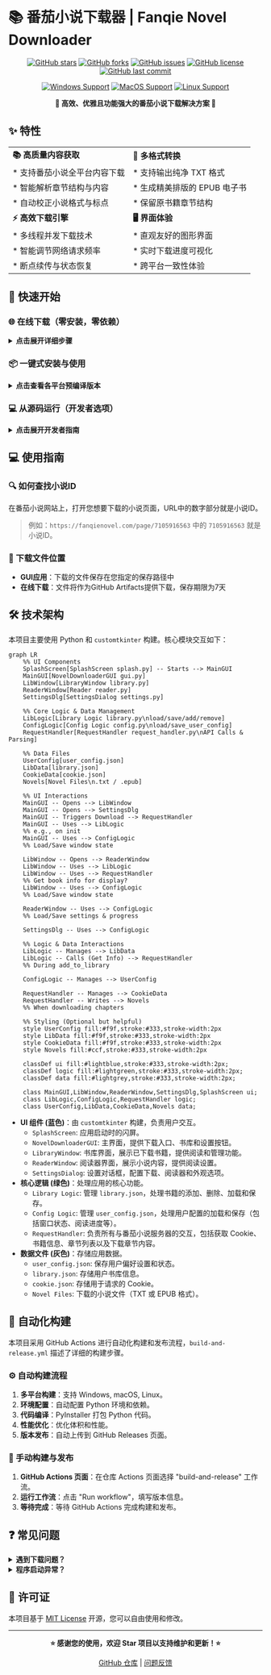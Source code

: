# 📚 番茄小说下载器 | Fanqie Novel Downloader

<div align="center">

[![GitHub stars](https://img.shields.io/github/stars/POf-L/Fanqie-Tomato-Downloader?style=flat-square&logo=github)](https://github.com/POf-L/Fanqie-Tomato-Downloader/stargazers)
[![GitHub forks](https://img.shields.io/github/forks/POf-L/Fanqie-Tomato-Downloader?style=flat-square&logo=github)](https://github.com/POf-L/Fanqie-Tomato-Downloader/network/members)
[![GitHub issues](https://img.shields.io/github/issues/POf-L/Fanqie-Tomato-Downloader?style=flat-square&logo=github)](https://github.com/POf-L/Fanqie-Tomato-Downloader/issues)
[![GitHub license](https://img.shields.io/github/license/POf-L/Fanqie-Tomato-Downloader?style=flat-square)](LICENSE)
[![GitHub last commit](https://img.shields.io/github/last-commit/POf-L/Fanqie-Tomato-Downloader?style=flat-square)](https://github.com/POf-L/Fanqie-Tomato-Downloader/commits/main)

[![Windows Support](https://img.shields.io/badge/Windows-0078D6?style=flat-square&logo=windows&logoColor=white)](https://github.com/POf-L/Fanqie-Tomato-Downloader/releases)
[![MacOS Support](https://img.shields.io/badge/MacOS-000000?style=flat-square&logo=apple&logoColor=white)](https://github.com/POf-L/Fanqie-Tomato-Downloader/releases)
[![Linux Support](https://img.shields.io/badge/Linux-FCC624?style=flat-square&logo=linux&logoColor=black)](https://github.com/POf-L/Fanqie-Tomato-Downloader/releases)

**🌟 高效、优雅且功能强大的番茄小说下载解决方案 🌟**

</div>

## ✨ 特性

|  |  |
|---|---|
| **📚 高质量内容获取** | **🔄 多格式转换** |
| * 支持番茄小说全平台内容下载  | * 支持输出纯净 TXT 格式 |
| * 智能解析章节结构与内容 | * 生成精美排版的 EPUB 电子书 |
| * 自动校正小说格式与标点 | * 保留原书籍章节结构 |
| **⚡ 高效下载引擎** | **🖥️ 界面体验** |
| * 多线程并发下载技术 | * 直观友好的图形界面 |
| * 智能调节网络请求频率 | * 实时下载进度可视化 |
| * 断点续传与状态恢复 | * 跨平台一致性体验 |

## 🚀 快速开始

### 🌐 在线下载（零安装，零依赖）

<details>
<summary><b>点击展开详细步骤</b></summary>

利用GitHub Actions的强大功能，无需在本地安装任何软件即可下载小说：

1. 在GitHub仓库页面，点击 **"Actions"** 选项卡
2. 左侧选择 **"在线下载小说"** 工作流
3. 点击 **"Run workflow"** 按钮
4. 填写以下信息：
   - **小说ID**：从番茄小说网址中获取（例如：`https://fanqienovel.com/page/123456` 中的 `123456`）
   - **下载线程数**：默认为5，可选1-10
   - **输出格式**：选择txt或epub
5. 点击 **"Run workflow"** 开始下载
6. 下载完成后，点击运行记录中的 **"Summary"** 标签
7. 在 **"Artifacts"** 部分找到并下载小说文件（保存期限为7天）

</details>

### 📦 一键式安装与使用

<details>
<summary><b>点击查看各平台预编译版本</b></summary>

从 [📥 官方发布页](https://github.com/POf-L/Fanqie-Tomato-Downloader/releases) 下载适合您系统的预编译版本：

| 平台 | 下载链接 | 说明 |
|------|---------|------|
| Windows | [`Fanqie-Novel-Downloader-Windows.zip`](https://github.com/POf-L/Fanqie-Tomato-Downloader/releases) | 解压后双击运行 `番茄小说下载器.exe` |
| MacOS | [`Fanqie-Novel-Downloader-MacOS.zip`](https://github.com/POf-L/Fanqie-Tomato-Downloader/releases) | 解压后运行 `番茄小说下载器` 应用 |
| Linux | [`Fanqie-Novel-Downloader-Linux.zip`](https://github.com/POf-L/Fanqie-Tomato-Downloader/releases) | 解压后运行 `番茄小说下载器` 可执行文件 |

</details>

### 💻 从源码运行（开发者选项）

<details>
<summary><b>点击展开开发者指南</b></summary>

```bash
# 1. 克隆代码仓库
git clone https://github.com/POf-L/Fanqie-Tomato-Downloader.git
cd Fanqie-Tomato-Downloader

# 2. 安装依赖库
pip install -r requirements.txt

# 3. 启动应用
python gui.py
```

</details>

## 💻 使用指南

### 🔍 如何查找小说ID

在番茄小说网站上，打开您想要下载的小说页面，URL中的数字部分就是小说ID。

> 例如：`https://fanqienovel.com/page/7105916563` 中的 `7105916563` 就是小说ID。

### 📂 下载文件位置

- **GUI应用**：下载的文件保存在您指定的保存路径中
- **在线下载**：文件将作为GitHub Artifacts提供下载，保存期限为7天

## 🛠️ 技术架构

本项目主要使用 Python 和 `customtkinter` 构建。核心模块交互如下：

```mermaid
graph LR
    %% UI Components
    SplashScreen[SplashScreen splash.py] -- Starts --> MainGUI
    MainGUI[NovelDownloaderGUI gui.py]
    LibWindow[LibraryWindow library.py]
    ReaderWindow[Reader reader.py]
    SettingsDlg[SettingsDialog settings.py]

    %% Core Logic & Data Management
    LibLogic[Library Logic library.py\nload/save/add/remove]
    ConfigLogic[Config Logic config.py\nload/save_user_config]
    RequestHandler[RequestHandler request_handler.py\nAPI Calls & Parsing]

    %% Data Files
    UserConfig[user_config.json]
    LibData[library.json]
    CookieData[cookie.json]
    Novels[Novel Files\n.txt / .epub]

    %% UI Interactions
    MainGUI -- Opens --> LibWindow
    MainGUI -- Opens --> SettingsDlg
    MainGUI -- Triggers Download --> RequestHandler
    MainGUI -- Uses --> LibLogic
    %% e.g., on init
    MainGUI -- Uses --> ConfigLogic
    %% Load/Save window state

    LibWindow -- Opens --> ReaderWindow
    LibWindow -- Uses --> LibLogic
    LibWindow -- Uses --> RequestHandler
    %% Get book info for display?
    LibWindow -- Uses --> ConfigLogic
    %% Load/Save window state

    ReaderWindow -- Uses --> ConfigLogic
    %% Load/Save settings & progress

    SettingsDlg -- Uses --> ConfigLogic

    %% Logic & Data Interactions
    LibLogic -- Manages --> LibData
    LibLogic -- Calls (Get Info) --> RequestHandler
    %% During add_to_library

    ConfigLogic -- Manages --> UserConfig

    RequestHandler -- Manages --> CookieData
    RequestHandler -- Writes --> Novels
    %% When downloading chapters

    %% Styling (Optional but helpful)
    style UserConfig fill:#f9f,stroke:#333,stroke-width:2px
    style LibData fill:#f9f,stroke:#333,stroke-width:2px
    style CookieData fill:#f9f,stroke:#333,stroke-width:2px
    style Novels fill:#ccf,stroke:#333,stroke-width:2px

    classDef ui fill:#lightblue,stroke:#333,stroke-width:2px;
    classDef logic fill:#lightgreen,stroke:#333,stroke-width:2px;
    classDef data fill:#lightgrey,stroke:#333,stroke-width:2px;

    class MainGUI,LibWindow,ReaderWindow,SettingsDlg,SplashScreen ui;
    class LibLogic,ConfigLogic,RequestHandler logic;
    class UserConfig,LibData,CookieData,Novels data;
```

*   **UI 组件 (蓝色)**：由 `customtkinter` 构建，负责用户交互。
    *   `SplashScreen`: 应用启动时的闪屏。
    *   `NovelDownloaderGUI`: 主界面，提供下载入口、书库和设置按钮。
    *   `LibraryWindow`: 书库界面，展示已下载书籍，提供阅读和管理功能。
    *   `ReaderWindow`: 阅读器界面，展示小说内容，提供阅读设置。
    *   `SettingsDialog`: 设置对话框，配置下载、阅读器和外观选项。
*   **核心逻辑 (绿色)**：处理应用的核心功能。
    *   `Library Logic`: 管理 `library.json`，处理书籍的添加、删除、加载和保存。
    *   `Config Logic`: 管理 `user_config.json`，处理用户配置的加载和保存（包括窗口状态、阅读进度等）。
    *   `RequestHandler`: 负责所有与番茄小说服务器的交互，包括获取 Cookie、书籍信息、章节列表以及下载章节内容。
*   **数据文件 (灰色)**：存储应用数据。
    *   `user_config.json`: 保存用户偏好设置和状态。
    *   `library.json`: 存储用户书库信息。
    *   `cookie.json`: 存储用于请求的 Cookie。
    *   `Novel Files`: 下载的小说文件（TXT 或 EPUB 格式）。

## 🔄 自动化构建

本项目采用 GitHub Actions 进行自动化构建和发布流程，`build-and-release.yml` 描述了详细的构建步骤。

### ⚙️ 自动构建流程

1.  **多平台构建**：支持 Windows, macOS, Linux。
2.  **环境配置**：自动配置 Python 环境和依赖。
3.  **代码编译**：PyInstaller 打包 Python 代码。
4.  **性能优化**：优化体积和性能。
5.  **版本发布**：自动上传到 GitHub Releases 页面。

### 🚀 手动构建与发布

1.  **GitHub Actions 页面**：在仓库 Actions 页面选择 "build-and-release" 工作流。
2.  **运行工作流**：点击 "Run workflow"，填写版本信息。
3.  **等待完成**：等待 GitHub Actions 完成构建和发布。

## ❓ 常见问题

<details>
<summary><b>遇到下载问题？</b></summary>

-   **检查网络**：确保网络连接正常。
-   **线程调整**：尝试在设置中调整下载线程数。
-   **Cookie**：检查或清除 `cookie.json` 文件，重新获取 Cookie。
-   **API 限制**：部分小说可能存在下载限制，请更换其他源或稍后重试。
-   **本地模式**：在设置中启用 "use_local_crawler" 可直接解析网页内容，避免依赖第三方接口。

</details>

<details>
<summary><b>程序启动异常？</b></summary>

-   **版本兼容**：确认下载版本与操作系统匹配。
-   **依赖安装**：源码运行请检查 `requirements.txt` 依赖是否安装完整。
-   **系统环境**：确保系统满足运行最低配置要求。
-   **文件完整性**：尝试重新下载发布版本，避免文件损坏。

</details>

## 📜 许可证

本项目基于 [MIT License](LICENSE) 开源，您可以自由使用和修改。

---

<div align="center">

**⭐ 感谢您的使用，欢迎 Star 项目以支持维护和更新！⭐** 

[GitHub 仓库](https://github.com/POf-L/Fanqie-Tomato-Downloader) | [问题反馈](https://github.com/POf-L/Fanqie-Tomato-Downloader/issues)

</p>
